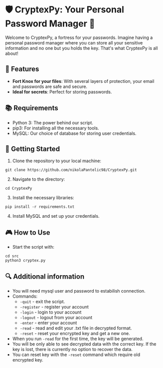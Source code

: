 # 🛡️ CryptexPy: Your Personal Password Manager 📝

Welcome to CryptexPy, a fortress for your passwords. Imagine having a personal password manager where you can store all your sensitive information and no one but you holds the key. That's what CryptexPy is all about!

## 🌟 Features

- **Fort Knox for your files**: With several layers of protection, your email and passwords are safe and secure.
- **Ideal for secrets**: Perfect for storing passwords.

## 📚 Requirements

- Python 3: The power behind our script.
- pip3: For installing all the necessary tools.
- MySQL: Our choice of database for storing user credentials.

## 🚀 Getting Started

1. Clone the repository to your local machine:

```
git clone https://github.com/nikolaPantelic98/CryptexPy.git
```

2. Navigate to the directory:

```
cd CryptexPy
```

3. Install the necessary libraries:

```
pip install -r requirements.txt
```

4. Install MySQL and set up your credentials.

## 🎮 How to Use

* Start the script with:

```
cd src
python3 cryptex.py
```

## 🔍 Additional information

- You will need mysql user and password to estabilish connection.
- Commands:
  - `-quit` - exit the script.
  - `-register` - register your account
  - `-login` - login  to your account
  - `-logout` - logout from your account
  - `-enter` - enter your account
  - `-read` - read and edit your .txt file in decrypted format.
  - `-reset` - reset your encrypted key and get a new one.
- When you run `-read` for the first time, the key will be generated.
- You will be only able to see decrypted data with the correct key. If the key is lost, there is currently no option to recover the data.
- You can reset key with the `-reset` command which require old encrypted key.
